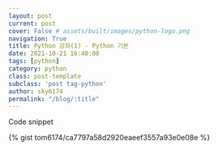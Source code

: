 ```yaml
---
layout: post
current: post
cover: False # assets/built/images/python-logo.png
navigation: True
title: Python 강좌(1) - Python 기본 
date: 2021-10-21 16:40:00
tags: [python]
category: python
class: post-template
subclass: 'post tag-python'
author: sky6174
permalink: "/blog/:title"
---
```

 

Code snippet

{% gist tom6174/ca7797a58d2920eaeef3557a93e0e08e %}
